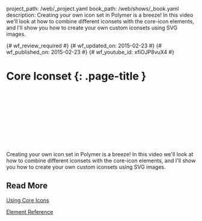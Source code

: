 project_path: /web/_project.yaml
book_path: /web/shows/_book.yaml
description: Creating your own icon set in Polymer is a breeze! In this video we'll look at how to combine different iconsets with the core-icon elements, and I'll show you how to create your own custom iconsets using SVG images.

{# wf_review_required #}
{# wf_updated_on: 2015-02-23 #}
{# wf_published_on: 2015-02-23 #}
{# wf_youtube_id: xfiOJP8vuX4 #}

# Core Iconset {: .page-title }


<div class="video-wrapper">
  <iframe class="devsite-embedded-youtube-video" data-video-id="xfiOJP8vuX4"
          data-autohide="1" data-showinfo="0" frameborder="0" allowfullscreen>
  </iframe>
</div>


Creating your own icon set in Polymer is a breeze! In this video we'll look at how to combine different iconsets with the core-icon elements, and I'll show you how to create your own custom iconsets using SVG images.

## Read More

[Using Core Icons](https://www.polymer-project.org/0.5/docs/elements/icons.html)

[Element Reference](https://www.polymer-project.org/0.5/docs/elements/#core-iconset-svg)
